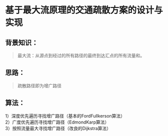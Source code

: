 # 基于最大流原理的交通疏散方案的设计与实现
## 背景知识：
> 最大流：从源点到经过的所有路径的最终到达汇点的所有流量和。

## 思路：
> 疏散路径即为增广路径
## 算法：
1）深度优先遍历寻找增广路径（基本的FordFullkerson算法）  
2）广度优先遍历寻找增广路径（EdmondKarp算法）  
3）按照流量最大寻找增广路径（改良的Dijkstra算法）  
